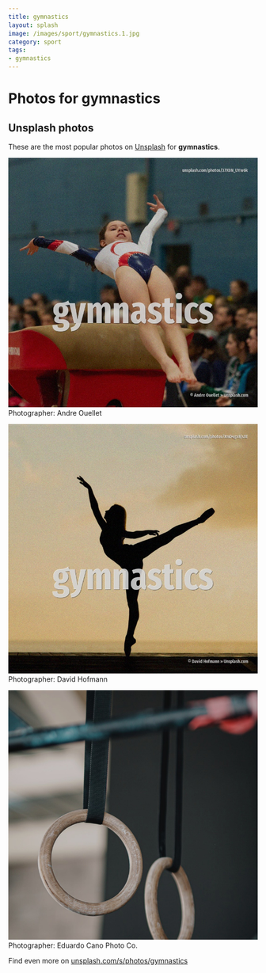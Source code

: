 ```yaml
---
title: gymnastics
layout: splash
image: /images/sport/gymnastics.1.jpg
category: sport
tags:
- gymnastics
---
```

# Photos for gymnastics
 
## Unsplash photos
These are the most popular photos on [Unsplash](https://unsplash.com) for **gymnastics**.
 
![gymnastics](/images/sport/gymnastics.1.jpg)
Photographer:  Andre Ouellet
 
![gymnastics](/images/sport/gymnastics.2.jpg)
Photographer:  David Hofmann
 
![gymnastics](/images/sport/gymnastics.3.jpg)
Photographer:  Eduardo Cano Photo Co.
 
Find even more on [unsplash.com/s/photos/gymnastics](https://unsplash.com/s/photos/gymnastics)
 
